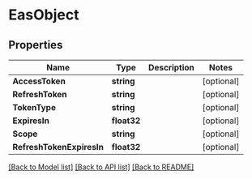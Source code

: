 # EasObject

## Properties

Name | Type | Description | Notes
------------ | ------------- | ------------- | -------------
**AccessToken** | **string** |  | [optional] 
**RefreshToken** | **string** |  | [optional] 
**TokenType** | **string** |  | [optional] 
**ExpiresIn** | **float32** |  | [optional] 
**Scope** | **string** |  | [optional] 
**RefreshTokenExpiresIn** | **float32** |  | [optional] 

[[Back to Model list]](../README.md#documentation-for-models) [[Back to API list]](../README.md#documentation-for-api-endpoints) [[Back to README]](../README.md)


